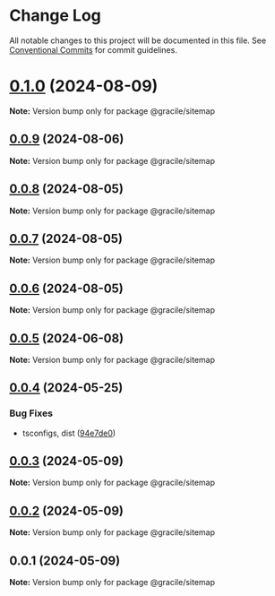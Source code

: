 # Change Log

All notable changes to this project will be documented in this file.
See [Conventional Commits](https://conventionalcommits.org) for commit guidelines.

# [0.1.0](https://github.com/gracile-web/gracile/compare/@gracile/sitemap@0.1.0-next.0...@gracile/sitemap@0.1.0) (2024-08-09)

**Note:** Version bump only for package @gracile/sitemap

## [0.0.9](https://github.com/gracile-web/gracile/compare/@gracile/sitemap@0.0.9-next.0...@gracile/sitemap@0.0.9) (2024-08-06)

**Note:** Version bump only for package @gracile/sitemap

## [0.0.8](https://github.com/gracile-web/gracile/compare/@gracile/sitemap@0.0.8-next.0...@gracile/sitemap@0.0.8) (2024-08-05)

**Note:** Version bump only for package @gracile/sitemap

## [0.0.7](https://github.com/gracile-web/gracile/compare/@gracile/sitemap@0.0.6-next.3...@gracile/sitemap@0.0.7) (2024-08-05)

**Note:** Version bump only for package @gracile/sitemap

## [0.0.6](https://github.com/gracile-web/gracile/compare/@gracile/sitemap@0.0.6-next.3...@gracile/sitemap@0.0.6) (2024-08-05)

**Note:** Version bump only for package @gracile/sitemap

## [0.0.5](https://github.com/gracile-web/gracile/compare/@gracile/sitemap@0.0.4...@gracile/sitemap@0.0.5) (2024-06-08)

**Note:** Version bump only for package @gracile/sitemap

## [0.0.4](https://github.com/gracile-web/gracile/compare/@gracile/sitemap@0.0.3...@gracile/sitemap@0.0.4) (2024-05-25)

### Bug Fixes

* tsconfigs, dist ([94e7de0](https://github.com/gracile-web/gracile/commit/94e7de079f887bee5936c8b0f8a0301f60c8b215))

## [0.0.3](https://github.com/gracile-web/gracile/compare/@gracile/sitemap@0.0.2...@gracile/sitemap@0.0.3) (2024-05-09)

**Note:** Version bump only for package @gracile/sitemap

## [0.0.2](https://github.com/gracile-web/gracile/compare/@gracile/sitemap@0.0.1...@gracile/sitemap@0.0.2) (2024-05-09)

**Note:** Version bump only for package @gracile/sitemap

## 0.0.1 (2024-05-09)

**Note:** Version bump only for package @gracile/sitemap
